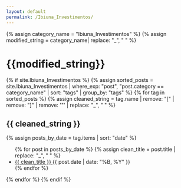```yaml
---
layout: default
permalink: /Ibiuna_Investimentos/
---
```


{% assign category_name = "Ibiuna_Investimentos" %}
{% assign modified_string = category_name| replace: "_", " " %}
<h1>{{modified_string}}</h1>
{% if site.Ibiuna_Investimentos %}
{% assign sorted_posts = site.Ibiuna_Investimentos | where_exp: "post", "post.category == category_name" | sort: "tags" | group_by: "tags" %}
{% for tag in sorted_posts %}
{% assign cleaned_string = tag.name | remove: "[" | remove: "]" | remove: '"' | replace: "_", " " %}
<h2>{{ cleaned_string }}</h2>
{% assign posts_by_date = tag.items | sort: "date" %}
<ul>
{% for post in posts_by_date %}
{% assign clean_title = post.title | replace: "_", " " %}
<li><a href="{{ post.url | relative_url }}">{{ clean_title }} </a><span>{{ post.date | date: "%B, %Y" }}</span></li>
{% endfor %}
</ul>
{% endfor %}
{% endif %}
